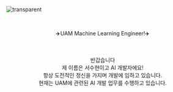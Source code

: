 <p align= "center">

![transparent](https://capsule-render.vercel.app/api?type=transparent&fontColor=703ee5&text=Soohyoen's%20GitHub%20&height=150&fontSize=60&desc=Welcome!&descAlignY=75&descAlign=60)
</p>

<br>

<p align = "center">
✈️UAM Machine Learning Engineer!✈️
</p> 

<br>

<p align= "center">
반갑습니다<br>
제 이름은 서수현이고 AI 개발자에요!<br>
항상 도전적인 정신을 가지며 개발에 임하고 있습니다.<br>
현재는 UAM에 관련된 AI 개발 업무를 수행하고 있습니다.  
</p>
